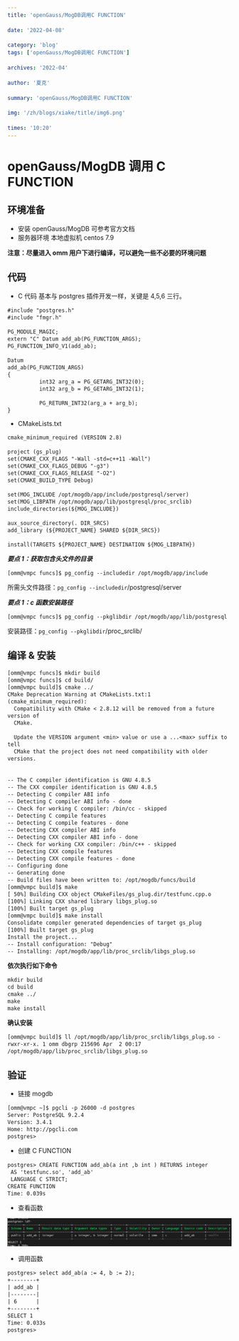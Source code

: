```yaml
---
title: 'openGauss/MogDB调用C FUNCTION'

date: '2022-04-08'

category: 'blog'
tags: ['openGauss/MogDB调用C FUNCTION']

archives: '2022-04'

author: '夏克'

summary: 'openGauss/MogDB调用C FUNCTION'

img: '/zh/blogs/xiake/title/img6.png'

times: '10:20'
---
```


# openGauss/MogDB 调用 C FUNCTION

## 环境准备

- 安装 openGauss/MogDB
  可参考官方文档
- 服务器环境
  本地虚拟机 centos 7.9

**注意：尽量进入 omm 用户下进行编译，可以避免一些不必要的环境问题**

## 代码

- C 代码
  基本与 postgres 插件开发一样，关键是 4,5,6 三行。

```
#include "postgres.h"
#include "fmgr.h"

PG_MODULE_MAGIC;
extern "C" Datum add_ab(PG_FUNCTION_ARGS);
PG_FUNCTION_INFO_V1(add_ab);

Datum
add_ab(PG_FUNCTION_ARGS)
{
          int32 arg_a = PG_GETARG_INT32(0);
          int32 arg_b = PG_GETARG_INT32(1);

          PG_RETURN_INT32(arg_a + arg_b);
}
```

- CMakeLists.txt

```
cmake_minimum_required (VERSION 2.8)

project (gs_plug)
set(CMAKE_CXX_FLAGS "-Wall -std=c++11 -Wall")
set(CMAKE_CXX_FLAGS_DEBUG "-g3")
set(CMAKE_CXX_FLAGS_RELEASE "-O2")
set(CMAKE_BUILD_TYPE Debug)

set(MOG_INCLUDE /opt/mogdb/app/include/postgresql/server)
set(MOG_LIBPATH /opt/mogdb/app/lib/postgresql/proc_srclib)
include_directories(${MOG_INCLUDE})

aux_source_directory(. DIR_SRCS)
add_library (${PROJECT_NAME} SHARED ${DIR_SRCS})

install(TARGETS ${PROJECT_NAME} DESTINATION ${MOG_LIBPATH})
```

**_要点 1：获取包含头文件的目录_**

```
[omm@vmpc funcs]$ pg_config --includedir /opt/mogdb/app/include
```

所需头文件路径：`pg_config --includedir`/postgresql/server

**_要点 1：c 函数安装路径_**

```
[omm@vmpc funcs]$ pg_config --pkglibdir /opt/mogdb/app/lib/postgresql
```

安装路径：`pg_config --pkglibdir`/proc_srclib/

## 编译 & 安装

```
[omm@vmpc funcs]$ mkdir build
[omm@vmpc funcs]$ cd build/
[omm@vmpc build]$ cmake ../
CMake Deprecation Warning at CMakeLists.txt:1 (cmake_minimum_required):
  Compatibility with CMake < 2.8.12 will be removed from a future version of
  CMake.

  Update the VERSION argument <min> value or use a ...<max> suffix to tell
  CMake that the project does not need compatibility with older versions.


-- The C compiler identification is GNU 4.8.5
-- The CXX compiler identification is GNU 4.8.5
-- Detecting C compiler ABI info
-- Detecting C compiler ABI info - done
-- Check for working C compiler: /bin/cc - skipped
-- Detecting C compile features
-- Detecting C compile features - done
-- Detecting CXX compiler ABI info
-- Detecting CXX compiler ABI info - done
-- Check for working CXX compiler: /bin/c++ - skipped
-- Detecting CXX compile features
-- Detecting CXX compile features - done
-- Configuring done
-- Generating done
-- Build files have been written to: /opt/mogdb/funcs/build
[omm@vmpc build]$ make
[ 50%] Building CXX object CMakeFiles/gs_plug.dir/testfunc.cpp.o
[100%] Linking CXX shared library libgs_plug.so
[100%] Built target gs_plug
[omm@vmpc build]$ make install
Consolidate compiler generated dependencies of target gs_plug
[100%] Built target gs_plug
Install the project...
-- Install configuration: "Debug"
-- Installing: /opt/mogdb/app/lib/proc_srclib/libgs_plug.so
```

**依次执行如下命令**

```
mkdir build
cd build
cmake ../
make
make install
```

**确认安装**

```
[omm@vmpc build]$ ll /opt/mogdb/app/lib/proc_srclib/libgs_plug.so -rwxr-xr-x. 1 omm dbgrp 215696 Apr  2 00:17 /opt/mogdb/app/lib/proc_srclib/libgs_plug.so
```

## 验证

- 链接 mogdb

```
[omm@vmpc ~]$ pgcli -p 26000 -d postgres
Server: PostgreSQL 9.2.4
Version: 3.4.1
Home: http://pgcli.com
postgres>
```

- 创建 C FUNCTION

```
postgres> CREATE FUNCTION add_ab(a int ,b int ) RETURNS integer
 AS 'testfunc.so', 'add_ab'
 LANGUAGE C STRICT;
CREATE FUNCTION
Time: 0.039s
```

- 查看函数

<img src='./images/20220406-a79f0a2a-ab08-44e7-9e1c-e9724aef0293.png'>

- 调用函数

```
postgres> select add_ab(a := 4, b := 2);
+--------+
| add_ab |
|--------|
| 6      |
+--------+
SELECT 1
Time: 0.033s
postgres>
```
